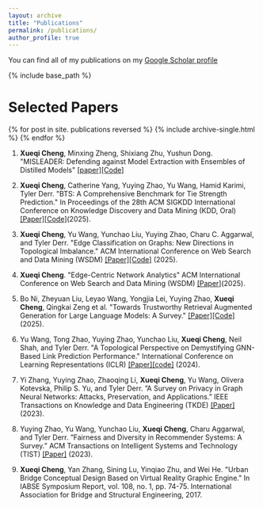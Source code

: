 ```yaml
---
layout: archive
title: "Publications"
permalink: /publications/
author_profile: true
---
```


You can find all of my publications on my [Google Scholar profile](https://scholar.google.com/citations?user=MWnSFPMAAAAJ&hl=en)

{% include base_path %}

Selected Papers
===============

{% for post in site. publications reversed %}
  {% include archive-single.html %}
{% endfor %}

1. <strong>Xueqi Cheng</strong>, Minxing Zheng, Shixiang Zhu, Yushun Dong. "MISLEADER: Defending against Model Extraction with Ensembles of Distilled Models" [[paper]](https://arxiv.org/abs/2506.02362)[[Code]](https://github.com/XueqiC/MISLEADER)

2. <strong>Xueqi Cheng</strong>, Catherine Yang, Yuying Zhao, Yu Wang, Hamid Karimi, Tyler Derr. "BTS: A Comprehensive Benchmark for Tie Strength Prediction." In Proceedings of the 28th ACM SIGKDD International Conference on Knowledge Discovery and Data Mining (KDD, Oral) [[Paper]](https://arxiv.org/abs/2410.19214)[[Code]](https://github.com/XueqiC/Awesome-Tie-Strength-Prediction)(2025).

3. <strong>Xueqi Cheng</strong>, Yu Wang, Yunchao Liu, Yuying Zhao, Charu C. Aggarwal, and Tyler Derr. "Edge Classification on Graphs: New Directions in Topological Imbalance." ACM International Conference on Web Search and Data Mining (WSDM) [[Paper]](https://dl.acm.org/doi/10.1145/3701551.3703518)[[Code]](https://github.com/XueqiC/TopoEdge) (2025).

4. <strong>Xueqi Cheng</strong>. "Edge-Centric Network Analytics" ACM International Conference on Web Search and Data Mining (WSDM) [[Paper]](https://dl.acm.org/doi/abs/10.1145/3701551.3707418)(2025).

5. Bo Ni, Zheyuan Liu, Leyao Wang, Yongjia Lei, Yuying Zhao, <strong>Xueqi Cheng</strong>, Qingkai Zeng et al. "Towards Trustworthy Retrieval Augmented Generation for Large Language Models: A Survey." [[Paper]](https://arxiv.org/abs/2502.06872)[[Code]](https://github.com/Arstanley/Awesome-Trustworthy-Retrieval-Augmented-Generation) (2025). 

6. Yu Wang, Tong Zhao, Yuying Zhao, Yunchao Liu, <strong>Xueqi Cheng</strong>, Neil Shah, and Tyler Derr. "A Topological Perspective on Demystifying GNN-Based Link Prediction Performance."  International Conference on Learning Representations (ICLR) [[Paper]](https://arxiv.org/abs/2310.04612)[[code]](https://github.com/YuWVandy/Topo_LP_GNN) (2024).

7. Yi Zhang, Yuying Zhao, Zhaoqing Li, <strong>Xueqi Cheng</strong>, Yu Wang, Olivera Kotevska, Philip S. Yu, and Tyler Derr. ”A Survey on Privacy in Graph Neural Networks: Attacks, Preservation, and Applications.” IEEE Transactions on Knowledge and Data Engineering (TKDE) [[Paper]](https://arxiv.org/abs/2308.16375)  (2023). 

8. Yuying Zhao, Yu Wang, Yunchao Liu, <strong>Xueqi Cheng</strong>, Charu Aggarwal, and Tyler Derr. ”Fairness and Diversity in Recommender Systems: A Survey.” ACM Transactions on Intelligent Systems and Technology (TIST) [[Paper]](https://arxiv.org/abs/2307.04644) (2023).

9. <strong>Xueqi Cheng</strong>, Yan Zhang, Sining Lu, Yinqiao Zhu, and Wei He. "Urban Bridge Conceptual Design Based on Virtual Reality Graphic Engine." In IABSE Symposium Report, vol. 108, no. 1, pp. 74-75. International Association for Bridge and Structural Engineering, 2017.
